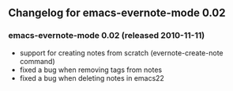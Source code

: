 ## Changelog for emacs-evernote-mode 0.02 ##

### **emacs-evernote-mode 0.02** (released 2010-11-11) ###

  * support for creating notes from scratch (evernote-create-note command)
  * fixed a bug when removing tags from notes
  * fixed a bug when deleting notes in emacs22